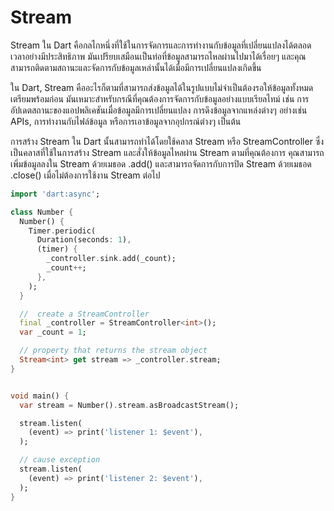 <h1>Stream</h1>
Stream ใน Dart คือกลไกหนึ่งที่ใช้ในการจัดการและการทำงานกับข้อมูลที่เปลี่ยนแปลงได้ตลอดเวลาอย่างมีประสิทธิภาพ มันเปรียบเสมือนเป็นท่อที่ข้อมูลสามารถไหลผ่านไปมาได้เรื่อยๆ และคุณสามารถติดตามสถานะและจัดการกับข้อมูลเหล่านั้นได้เมื่อมีการเปลี่ยนแปลงเกิดขึ้น

ใน Dart, Stream คืออะไรก็ตามที่สามารถส่งข้อมูลได้ในรูปแบบไม่จำเป็นต้องรอให้ข้อมูลทั้งหมดเตรียมพร้อมก่อน มันเหมาะสำหรับกรณีที่คุณต้องการจัดการกับข้อมูลอย่างแบบเรียลไทม์ เช่น การอัปเดตสถานะของแอปพลิเคชันเมื่อข้อมูลมีการเปลี่ยนแปลง การดึงข้อมูลจากแหล่งต่างๆ อย่างเช่น APIs, การทำงานกับไฟล์ข้อมูล หรือการเอาข้อมูลจากอุปกรณ์ต่างๆ เป็นต้น

การสร้าง Stream ใน Dart นั้นสามารถทำได้โดยใช้คลาส Stream หรือ StreamController ซึ่งเป็นคลาสที่ใช้ในการสร้าง Stream และสั่งให้ข้อมูลไหลผ่าน Stream ตามที่คุณต้องการ คุณสามารถเพิ่มข้อมูลลงใน Stream ด้วยเมธอด .add() และสามารถจัดการกับการปิด Stream ด้วยเมธอด .close() เมื่อไม่ต้องการใช้งาน Stream ต่อไป
```dart
import 'dart:async';

class Number {
  Number() {
    Timer.periodic(
      Duration(seconds: 1),
      (timer) {
        _controller.sink.add(_count);
        _count++;
      },
    );
  }

  //  create a StreamController
  final _controller = StreamController<int>();
  var _count = 1;

  // property that returns the stream object
  Stream<int> get stream => _controller.stream;
}


void main() {
  var stream = Number().stream.asBroadcastStream();

  stream.listen(
    (event) => print('listener 1: $event'),
  );

  // cause exception
  stream.listen(
    (event) => print('listener 2: $event'),
  );
}


   ```
